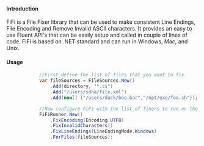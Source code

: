 
#### Introduction
FiFi is a File Fixer library that can be used to make consistent Line Endings, File Encoding and Remove Invalid ASCII characters. It provides an easy to use Fluent API's that can be easily setup and called in couple of lines of code. FiFi is based on .NET standard and can run in Windows, Mac, and Unix.

#### Usage

```c#
            //First define the list of files that you want to fix
            var fileSources = FileSources.New()
                .Add(directory, "*.cs")
                .Add("/users/sdha/file.xml")
                .Add(new[] {"/users/duck/boo.bar","/opt/exe/foo.sh"});

            //Now configure FiFi with the list of fixers to run on the files mentioned above
            FiFiRunner.New()
                .FixEncoding(Encoding.UTF8)
                .FixInvalidCharacters()
                .FixLineEndings(LineEndingMode.Windows)
                .ForFiles(fileSources);

```
